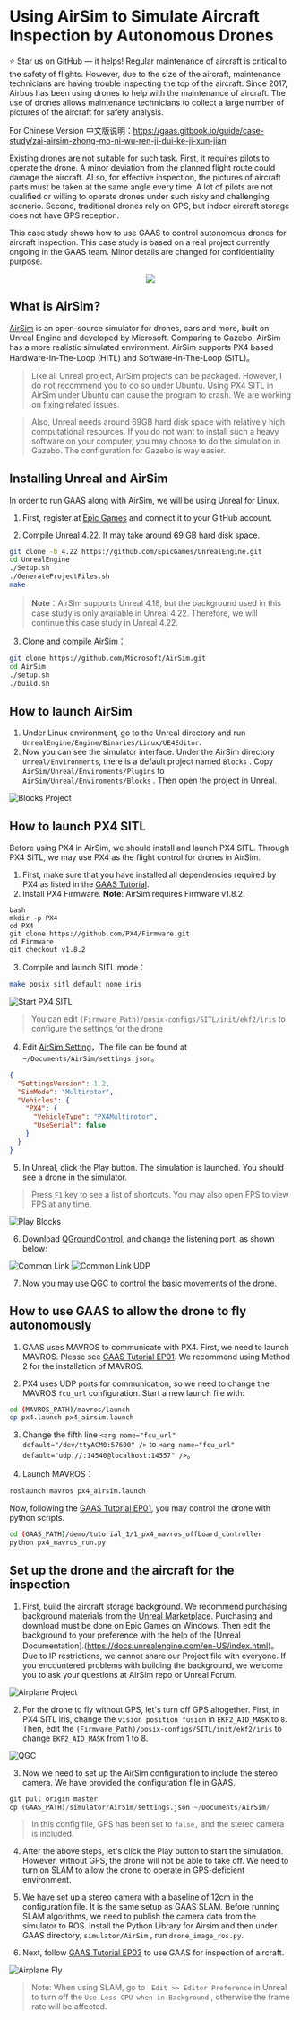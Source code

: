 # Using AirSim to Simulate Aircraft Inspection by Autonomous Drones
:star: Star us on GitHub — it helps!
Regular maintenance of aircraft is critical to the safety of flights. However, due to the size of the aircraft, maintenance technicians are having trouble inspecting the top of the aircraft. Since 2017, Airbus has been using drones to help with the maintenance of aircraft. The use of drones allows maintenance technicians to collect a large number of pictures of the aircraft for safety analysis.

For Chinese Version 中文版说明：https://gaas.gitbook.io/guide/case-study/zai-airsim-zhong-mo-ni-wu-ren-ji-dui-ke-ji-xun-jian

Existing drones are not suitable for such task. First, it requires pilots to operate the drone. A minor deviation from the planned flight route could damage the aircraft. ALso, for effective inspection, the pictures of aircraft parts must be taken at the same angle every time. A lot of pilots are not qualified or willing to operate drones under such risky and challenging scenario. Second, traditional drones rely on GPS, but indoor aircraft storage does not have GPS reception. 

This case study shows how to use GAAS to control autonomous drones for aircraft inspection. This case study is based on a real project currently ongoing in the GAAS team. Minor details are changed for confidentiality purpose.

<p align="center">
<img src="https://github.com/generalized-intelligence/GAAS/blob/master/demo/aircraft_inspection.gif?raw=true"/>

## What is AirSim?

[AirSim](https://github.com/microsoft/AirSim) is an open-source simulator for drones, cars and more, built on Unreal Engine and developed by Microsoft. Comparing to Gazebo, AirSim has a more realistic simulated environment. AirSim supports PX4 based Hardware-In-The-Loop (HITL) and Software-In-The-Loop (SITL)。

> Like all Unreal project, AirSim projects can be packaged. However, I do not recommend you to do so under Ubuntu. Using PX4 SITL in AirSim under Ubuntu can cause the program to crash. We are working on fixing related issues.

> Also, Unreal needs around 69GB hard disk space with relatively high computational resources. If you do not want to install such a heavy software on your computer, you may choose to do the simulation in Gazebo. The configuration for Gazebo is way easier.

## Installing Unreal and AirSim
In order to run GAAS along with AirSim, we will be using Unreal for Linux.

1. First, register at [Epic Games](https://docs.unrealengine.com/en-US/Platforms/Linux/BeginnerLinuxDeveloper/SettingUpAnUnrealWorkflow/1/index.html) and connect it to your GitHub account.

2. Compile Unreal 4.22. It may take around 69 GB hard disk space.
```bash
git clone -b 4.22 https://github.com/EpicGames/UnrealEngine.git
cd UnrealEngine
./Setup.sh
./GenerateProjectFiles.sh
make
```
> **Note**：AirSim supports Unreal 4.18, but the background used in this case study is only available in Unreal 4.22.
Therefore, we will continue this case study in Unreal 4.22. 

3. Clone and compile AirSim：
```bash
git clone https://github.com/Microsoft/AirSim.git
cd AirSim
./setup.sh
./build.sh
```
## How to launch AirSim 
1. Under Linux environment, go to the Unreal directory and run  `UnrealEngine/Engine/Binaries/Linux/UE4Editor`.
2. Now you can see the simulator interface. Under the AirSim directory `Unreal/Environments`, there is a default project named `Blocks` . Copy  `AirSim/Unreal/Enviroments/Plugins`  to `AirSim/Unreal/Enviroments/Blocks` . Then open the project in Unreal.

![Blocks Project](https://s2.ax1x.com/2019/08/21/mUkyPP.png)

## How to launch PX4 SITL
Before using PX4 in AirSim, we should install and launch PX4 SITL. Through PX4 SITL, we may use PX4 as the flight control for drones in AirSim. 

1. First, make sure that you have installed all dependencies required by PX4 as listed in the [GAAS Tutorial](https://gaas.gitbook.io/guide/).
2. Install PX4 Firmware. **Note**: AirSim requires Firmware v1.8.2.
```
bash
mkdir -p PX4
cd PX4
git clone https://github.com/PX4/Firmware.git
cd Firmware
git checkout v1.8.2 
```

3. Compile and launch SITL mode：
```bash
make posix_sitl_default none_iris
```
![Start PX4 SITL](https://s2.ax1x.com/2019/08/21/mUF59K.png)
> You can edit  `(Firmware_Path)/posix-configs/SITL/init/ekf2/iris`  to configure the settings for the drone

4. Edit [AirSim Setting](https://github.com/microsoft/AirSim/blob/master/docs/settings.md)，The file can be found at  `~/Documents/AirSim/settings.json`。
```json
{
  "SettingsVersion": 1.2,
  "SimMode": "Multirotor",
  "Vehicles": {
    "PX4": {
      "VehicleType": "PX4Multirotor",
      "UseSerial": false
    }
  }
}
```

5. In Unreal, click the Play button. The simulation is launched. You should see a drone in the simulator. 
> Press `F1` key to see a list of shortcuts. You may also open FPS to view FPS at any time. 

![Play Blocks](https://s2.ax1x.com/2019/08/21/mUkTP0.png)

6. Download [QGroundControl](http://qgroundcontrol.com/), and change the listening port, as shown below: 

![Common Link](https://s2.ax1x.com/2019/08/21/mUAlQS.png)
![Common Link UDP](https://s2.ax1x.com/2019/08/21/mUA4yD.png)

7. Now you may use QGC to control the basic movements of the drone.

## How to use GAAS to allow the drone to fly autonomously

1. GAAS uses MAVROS to communicate with PX4. First, we need to launch MAVROS. Please see [GAAS Tutorial EP01](https://gaas.gitbook.io/guide/software-realization-build-your-own-autonomous-drone/wu-ren-ji-zi-dong-jia-shi-xi-lie-offboard-kong-zhi-yi-ji-gazebo-fang-zhen). We recommend using Method 2 for the installation of MAVROS. 

2. PX4 uses UDP ports for communication, so we need to change the MAVROS `fcu_url`  configuration. Start a new launch file with:
```bash
cd (MAVROS_PATH)/mavros/launch
cp px4.launch px4_airsim.launch
```
3. Change the fifth line `<arg name="fcu_url" default="/dev/ttyACM0:57600" />`  to `<arg name="fcu_url" default="udp://:14540@localhost:14557" />`。

4. Launch MAVROS：
```bash
roslaunch mavros px4_airsim.launch
```

Now, following the [GAAS Tutorial EP01](https://gaas.gitbook.io/guide/software-realization-build-your-own-autonomous-drone/build-your-own-autonomous-drone-e01-offboard-control-and-gazebo-simulation), you may control the drone with python scripts.

```bash
cd (GAAS_PATH)/demo/tutorial_1/1_px4_mavros_offboard_controller
python px4_mavros_run.py
```
## Set up the drone and the aircraft for the inspection
1. First, build the aircraft storage background. We recommend purchasing background materials from the [Unreal Marketplace](https://www.unrealengine.com/marketplace/zh-CN/item/09dd36e13fdf4b1592a4a09db2ec995c). Purchasing and download must be done on Epic Games on Windows. Then edit the background to your preference with the help of the [Unreal Documentation].(https://docs.unrealengine.com/en-US/index.html)。Due to IP restrictions, we cannot share our Project file with everyone. If you encountered problems with building the background, we welcome you to ask your questions at AirSim repo or Unreal Forum. 

![Airplane Project](https://s2.ax1x.com/2019/08/21/mUESmQ.png)

2. For the drone to fly without GPS, let's turn off GPS altogether. First,  in PX4 SITL iris, change the `vision position fusion` in `EKF2_AID_MASK` to `8`. Then, edit the `(Firmware_Path)/posix-configs/SITL/init/ekf2/iris`  to change  `EKF2_AID_MASK` from 1 to 8.

![QGC](https://s2.ax1x.com/2019/08/21/mUEU7d.png)

3. Now we need to set up the AirSim configuration to include the stereo camera. We have provided the configuration file in GAAS.
```python
git pull origin master
cp (GAAS_PATH)/simulator/AirSim/settings.json ~/Documents/AirSim/
```
> In this config file, GPS has been set to `false,` and the stereo camera is included.

4. After the above steps, let's click the Play button to start the simulation. However, without GPS, the drone will not be able to take off. We need to turn on SLAM to allow the drone to operate in GPS-deficient environment. 


5. We have set up a stereo camera with a baseline of 12cm in the configuration file. It is the same setup as GAAS SLAM. Before running SLAM algorithms, we need to publish the camera data from the simulator to ROS. Install the Python Library for Airsim and then under GAAS directory, `simulator/AirSim` , run `drone_image_ros.py`. 

6. Next, follow [GAAS Tutorial EP03](https://gaas.gitbook.io/guide/software-realization-build-your-own-autonomous-drone/build-your-own-autonomous-drone-part-3-using-slam-in-gps-denied-environment-for-position-estimation) to use GAAS for inspection of aircraft.

![Airplane Fly](https://s2.ax1x.com/2019/08/21/mUEcng.png)

> Note: When using SLAM, go to ` Edit >> Editor Preference` in Unreal to turn off the `Use Less CPU when in Background` , otherwise the frame rate will be affected.
